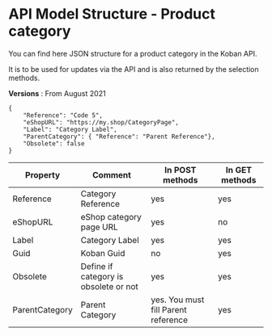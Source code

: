 # API Model Structure - Product category

You can find here JSON structure for a product category in the Koban API.

It is to be used for updates via the API and is also returned by the selection methods.

**Versions** : From August 2021

```
{
    "Reference": "Code 5",
    "eShopURL": "https://my.shop/CategoryPage",
    "Label": "Category Label",
    "ParentCategory": { "Reference": "Parent Reference"},
    "Obsolete": false 
}
```

| Property       | Comment                               | In POST methods                     | In GET methods |
| -------------- | ------------------------------------- | ----------------------------------- | -------------- |
| Reference      | Category Reference                    | yes                                 | yes            |
| eShopURL       | eShop category page URL               | yes                                 | no             |
| Label          | Category Label                        | yes                                 | yes            |
| Guid           | Koban Guid                            | no                                  | yes            |
| Obsolete       | Define if category is obsolete or not | yes                                 | yes            |
| ParentCategory | Parent Category                       | yes. You must fill Parent reference | yes            |